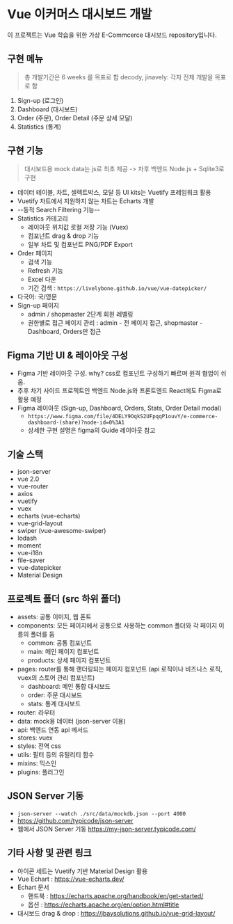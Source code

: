 # Vue 이커머스 대시보드 개발
이 프로젝트는 Vue 학습을 위한 가상 E-Commcerce 대시보드 repository입니다.

## 구현 메뉴
> 총 개발기간은 6 weeks 를 목표로 함
> decody, jinavely: 각자 전체 개발을 목표로 함
1. Sign-up (로그인)
2. Dashboard (대시보드)
3. Order (주문), Order Detail (주문 상세 모달)
4. Statistics (통계)

## 구현 기능
> 대시보드용 mock data는 js로 최초 제공 -> 차후 백엔드 Node.js + Sqlite3로 구현 
- 데이터 테이블, 차트, 셀렉트박스, 모달 등 UI kits는 Vuetify 프레임워크 활용
- Vuetify 차트에서 지원하지 않는 차트는 Echarts 개발
- --동적 Search Filtering 기능--
- Statistics 카테고리
    - 레이아웃 위치값 로컬 저장 기능 (Vuex)
    - 컴포넌트 drag & drop 기능
    - 일부 차트 및 컴포넌트 PNG/PDF Export
- Order 페이지 
    - 검색 기능
    - Refresh 기능
    - Excel 다운
    - 기간 검색 : `https://livelybone.github.io/vue/vue-datepicker/`
- 다국어: 국/영문
- Sign-up 페이지
    - admin / shopmaster 2단계 회원 레벨링
    - 권한별로 접근 페이지 관리 : admin - 전 페이지 접근, shopmaster - Dashboard, Orders만 접근

## Figma 기반 UI & 레이아웃 구성
- Figma 기반 레이아웃 구성. why? css로 컴포넌트 구성하기 빠르며 원격 협업이 쉬움.
- 추후 차기 사이드 프로젝트인 백엔드 Node.js와 프론트엔드 React에도 Figma로 활용 예정
- Figma 레이아웃 (Sign-up, Dashboard, Orders, Stats, Order Detail modal)
    - `https://www.figma.com/file/4DELY9OqkS2UFpqqP1ouvY/e-commerce-dashboard-(share)?node-id=0%3A1`
    - 상세한 구현 설명은 figma의 Guide 레이아웃 참고

## 기술 스택
- json-server
- vue 2.0
- vue-router
- axios
- vuetify
- vuex
- echarts (vue-echarts)
- vue-grid-layout
- swiper (vue-awesome-swiper)
- lodash
- moment
- vue-i18n
- file-saver
- vue-datepicker
- Material Design

## 프로젝트 폴더 (src 하위 폴더)
- assets: 공통 이미지, 웹 폰트
- components: 모든 페이지에서 공통으로 사용하는 common 폴더와 각 페이지 이름의 폴더를 둠
    - common: 공통 컴포넌트
    - main: 메인 페이지 컴포넌트
    - products: 상세 페이지 컴포넌트
- pages: router를 통해 랜더링되는 페이지 컴포넌트
    (api 로직이나 비즈니스 로직, vuex의 스토어 관리 컴포넌트)
    - dashboard: 메인 통합 대시보드
    - order: 주문 대시보드
    - stats: 통계 대시보드
- router: 라우터
- data: mock용 데이터 (json-server 이용)
- api: 백엔드 연동 api 메서드
- stores: vuex
- styles: 전역 css
- utils: 필터 등의 유틸리티 함수
- mixins: 믹스인
- plugins: 플러그인

## JSON Server 기동
- `json-server --watch ./src/data/mockdb.json --port 4000`
- https://github.com/typicode/json-server
- 웹에서 JSON Server 기동 https://my-json-server.typicode.com/

## 기타 사항 및 관련 링크
- 아이콘 세트는 Vuetify 기반 Material Design 활용
- Vue Echart : https://vue-echarts.dev/
- Echart 문서
    - 핸드북 : https://echarts.apache.org/handbook/en/get-started/
    - 옵션 : https://echarts.apache.org/en/option.html#title
- 대시보드 drag & drop : https://jbaysolutions.github.io/vue-grid-layout/